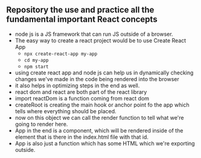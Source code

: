 ## Repository the use and practice all the fundamental important React concepts
- node js is a JS framework that can run JS outside of a browser.
- The easy way to create a react project would be to use Create React App
    - `npx create-react-app my-app`
    - `cd my-app`
    - `npm start`
- using create react app and node js can help us in dynamically checking changes we've made in the code being rendered into the browser
- it also helps in optimizing steps in the end as well.
- react dom and react are both part of the react library
- import reactDom is a function coming from react dom
- createRoot is creating the main hook or anchor point fo the app which tells where everything should be placed.
- now on this object we can call the render function to tell what we're going to render here.
- App in the end is a component, which will be rendered inside of the element that is there in the index.html file with that id.
- App is also just a function which has some HTML which we're exporting outside.